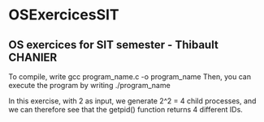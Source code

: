 # OSExercicesSIT
## OS exercices for SIT semester - Thibault CHANIER

To compile, write gcc program_name.c -o program_name
Then, you can execute the program by writing ./program_name

In this exercise, with 2 as input, we generate 2^2 = 4 child processes, and we can therefore see that the getpid() function returns 4 different IDs.